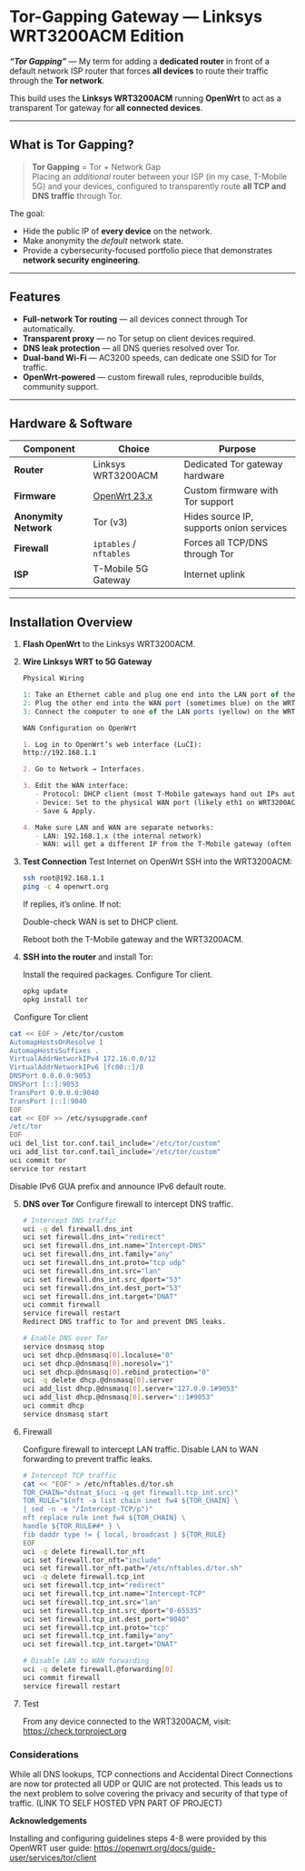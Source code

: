 #  Tor-Gapping Gateway — Linksys WRT3200ACM Edition

**_“Tor Gapping”_** — My term for adding a **dedicated router** in front of a default network ISP router that forces **all devices** to route their traffic through the **Tor network**.

This build uses the **Linksys WRT3200ACM** running **OpenWrt** to act as a transparent Tor gateway for **all connected devices**.

---

##  What is Tor Gapping?

> **Tor Gapping** = Tor + Network Gap  
> Placing an *additional* router between your ISP (in my case, T-Mobile 5G) and your devices, configured to transparently route **all TCP and DNS traffic** through Tor.

The goal:
- Hide the public IP of **every device** on the network.
- Make anonymity the *default* network state.
- Provide a cybersecurity-focused portfolio piece that demonstrates **network security engineering**.

---

##  Features

- **Full-network Tor routing** — all devices connect through Tor automatically.
- **Transparent proxy** — no Tor setup on client devices required.
- **DNS leak protection** — all DNS queries resolved over Tor.
- **Dual-band Wi-Fi** — AC3200 speeds, can dedicate one SSID for Tor traffic.
- **OpenWrt-powered** — custom firewall rules, reproducible builds, community support.

---

##  Hardware & Software

| Component             | Choice                         | Purpose |
|-----------------------|--------------------------------|---------|
| **Router**            | Linksys WRT3200ACM             | Dedicated Tor gateway hardware |
| **Firmware**          | [OpenWrt 23.x](https://openwrt.org/toh/linksys/wrt3200acm) | Custom firmware with Tor support |
| **Anonymity Network** | Tor (v3)                       | Hides source IP, supports onion services |
| **Firewall**          | `iptables` / `nftables`        | Forces all TCP/DNS through Tor |
| **ISP**               | T-Mobile 5G Gateway            | Internet uplink |

---

##  Installation Overview

1. **Flash OpenWrt** to the Linksys WRT3200ACM.
2. **Wire Linksys WRT to 5G Gateway**
   ```javascript
   Physical Wiring
   
   1: Take an Ethernet cable and plug one end into the LAN port of the T-Mobile 5G Gateway (often labeled LAN or numbered).
   2: Plug the other end into the WAN port (sometimes blue) on the WRT3200ACM.
   3: Connect the computer to one of the LAN ports (yellow) on the WRT3200ACM or join its Wi-Fi network.
   ```
   ```md
   WAN Configuration on OpenWrt
   
   1. Log in to OpenWrt’s web interface (LuCI):
   http://192.168.1.1
   
   2. Go to Network → Interfaces.
   
   3. Edit the WAN interface:
      - Protocol: DHCP client (most T-Mobile gateways hand out IPs automatically).
      - Device: Set to the physical WAN port (likely eth1 on WRT3200ACM).
      - Save & Apply.
   
   4. Make sure LAN and WAN are separate networks:
      - LAN: 192.168.1.x (the internal network)
      - WAN: will get a different IP from the T-Mobile gateway (often 192.168.12.x or 192.168.0.x).
   ```
3. **Test Connection**
   Test Internet on OpenWrt
   SSH into the WRT3200ACM:
   
   ```bash
   ssh root@192.168.1.1
   ping -c 4 openwrt.org
   ```
   If replies, it’s online. If not:
   
   Double-check WAN is set to DHCP client.
   
   Reboot both the T-Mobile gateway and the WRT3200ACM.
4. **SSH into the router** and install Tor:

   Install the required packages. Configure Tor client.
   ```bash
   opkg update
   opkg install tor
   ```
 
   Configure Tor client
   ```bash
   cat << EOF > /etc/tor/custom
   AutomapHostsOnResolve 1
   AutomapHostsSuffixes .
   VirtualAddrNetworkIPv4 172.16.0.0/12
   VirtualAddrNetworkIPv6 [fc00::]/8
   DNSPort 0.0.0.0:9053
   DNSPort [::]:9053
   TransPort 0.0.0.0:9040
   TransPort [::]:9040
   EOF
   cat << EOF >> /etc/sysupgrade.conf
   /etc/tor
   EOF
   uci del_list tor.conf.tail_include="/etc/tor/custom"
   uci add_list tor.conf.tail_include="/etc/tor/custom"
   uci commit tor
   service tor restart
   ```
   Disable IPv6 GUA prefix and announce IPv6 default route.

5. **DNS over Tor**
   Configure firewall to intercept DNS traffic.
   
   ```bash
   # Intercept DNS traffic
   uci -q del firewall.dns_int
   uci set firewall.dns_int="redirect"
   uci set firewall.dns_int.name="Intercept-DNS"
   uci set firewall.dns_int.family="any"
   uci set firewall.dns_int.proto="tcp udp"
   uci set firewall.dns_int.src="lan"
   uci set firewall.dns_int.src_dport="53"
   uci set firewall.dns_int.dest_port="53"
   uci set firewall.dns_int.target="DNAT"
   uci commit firewall
   service firewall restart
   Redirect DNS traffic to Tor and prevent DNS leaks.

   # Enable DNS over Tor
   service dnsmasq stop
   uci set dhcp.@dnsmasq[0].localuse="0"
   uci set dhcp.@dnsmasq[0].noresolv="1"
   uci set dhcp.@dnsmasq[0].rebind_protection="0"
   uci -q delete dhcp.@dnsmasq[0].server
   uci add_list dhcp.@dnsmasq[0].server="127.0.0.1#9053"
   uci add_list dhcp.@dnsmasq[0].server="::1#9053"
   uci commit dhcp
   service dnsmasq start
   ```
   
7. Firewall

   Configure firewall to intercept LAN traffic. Disable LAN to WAN forwarding to prevent traffic leaks.

   ```bash
   # Intercept TCP traffic
   cat << "EOF" > /etc/nftables.d/tor.sh
   TOR_CHAIN="dstnat_$(uci -q get firewall.tcp_int.src)"
   TOR_RULE="$(nft -a list chain inet fw4 ${TOR_CHAIN} \
   | sed -n -e "/Intercept-TCP/p")"
   nft replace rule inet fw4 ${TOR_CHAIN} \
   handle ${TOR_RULE##* } \
   fib daddr type != { local, broadcast } ${TOR_RULE}
   EOF
   uci -q delete firewall.tor_nft
   uci set firewall.tor_nft="include"
   uci set firewall.tor_nft.path="/etc/nftables.d/tor.sh"
   uci -q delete firewall.tcp_int
   uci set firewall.tcp_int="redirect"
   uci set firewall.tcp_int.name="Intercept-TCP"
   uci set firewall.tcp_int.src="lan"
   uci set firewall.tcp_int.src_dport="0-65535"
   uci set firewall.tcp_int.dest_port="9040"
   uci set firewall.tcp_int.proto="tcp"
   uci set firewall.tcp_int.family="any"
   uci set firewall.tcp_int.target="DNAT"
   ```
   ```bash
   # Disable LAN to WAN forwarding
   uci -q delete firewall.@forwarding[0]
   uci commit firewall
   service firewall restart
   ```
   
8. Test

   From any device connected to the WRT3200ACM, visit:
   https://check.torproject.org

### Considerations

While all DNS lookups, TCP connections and Accidental Direct Connections are now tor protected all UDP or QUIC are not protected. This leads us to the next problem to solve covering the privacy and security of that type of traffic. (LINK TO SELF HOSTED VPN PART OF PROJECT)

**Acknowledgements**

Installing and configuring guidelines steps 4-8 were provided by this OpenWRT user guide: https://openwrt.org/docs/guide-user/services/tor/client

